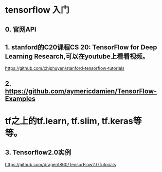 # tensorflow 入门
## 0. 官网API

## 1. stanford的C20课程CS 20: TensorFlow for Deep Learning Research,可以在youtube上看看视频。
https://github.com/chiphuyen/stanford-tensorflow-tutorials

## 2. https://github.com/aymericdamien/TensorFlow-Examples

# tf之上的tf.learn, tf.slim, tf.keras等等。

## 3. Tensorflow2.0实例
https://github.com/dragen1860/TensorFlow2.0Tutorials  
